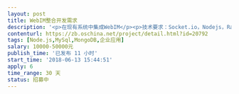 ```yaml
---                
layout: post       
title: WebIM整合开发需求           
description: '<p>在现有系统中集成WebIM</p><p>技术要求：Socket.io，Nodejs，RabbitMQ，MySql和MongoDB任选其一</p><p>目前系统采用ReactJS前端技术，不熟悉我们可以安排其他人实现WebIM的前端部分</p><p>详细需求见附件</p><p><br></p><p>WebIM经验，最好有类似作品；</p><p>已经实现了一对一聊天Demo，如有需要可以提供；</p><p>熟悉ReactJS可考虑整体实现，或根据自身能力只实现服务端；</p><p>北京地区优先；</p>'     
contenturl: https://zb.oschina.net/project/detail.html?id=20792      
tags: [Node.js,MySql,MongoDB,企业应用]            
salary: 10000-50000元          
publish_time: '已发布 11 小时'         
start_time: '2018-06-13 15:44:51'           
apply: 6                   
time_range: 30 天              
status: 招募中                  
---                 
```

